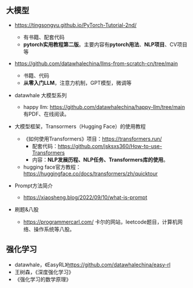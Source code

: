 

## 大模型
- https://tingsongyu.github.io/PyTorch-Tutorial-2nd/
  - 有书籍、配套代码
  - **pytorch实用教程第二版**。主要内容有**pytorch用法**、**NLP项目**、CV项目等

- https://github.com/datawhalechina/llms-from-scratch-cn/tree/main
  - 书籍、代码
  - **从零入门LLM**，注意力机制，GPT模型，微调等
- datawhale 大模型系列
  - happy llm: https://github.com/datawhalechina/happy-llm/tree/main 有PDF、在线阅读。
 
- 大模型框架，Transormers（Hugging Face）的使用教程
  - 《如何使用Transformers》项目：https://transformers.run/
    - 配套代码：https://github.com/jsksxs360/How-to-use-Transformers
    - 内容：**NLP发展历程、NLP任务、Transformers库的使用**。
  - hugging face官方教程：https://huggingface.co/docs/transformers/zh/quicktour
 
- Prompt方法简介
  - https://xiaosheng.blog/2022/09/10/what-is-prompt

- 刷题&八股
  - https://programmercarl.com/ 卡尔的网站，leetcode题目，计算机网络、操作系统等八股。
 

## 强化学习
- datawhale，《EasyRL》https://github.com/datawhalechina/easy-rl
- 王树森，《深度强化学习》
- 《强化学习的数学原理》
